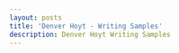 ```yaml
---
layout: posts
title: 'Denver Hoyt - Writing Samples'
description: Denver Hoyt Writing Samples
---
```

